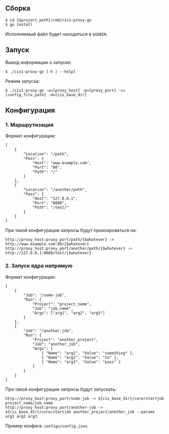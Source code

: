 ## Сборка

```
$ cd {$project_path}/cmd/cis1-proxy-go
$ go install
```

Исполняемый файл будет находиться в ```$GOBIN```.

## Запуск

Вывод информации о запуске:

```
$ ./cis1-proxy-go [-h | --help]
```

Режим запуска:

```
$ ./cis1-proxy-go -a=[proxy_host] -p=[proxy_port] -c=[config_file_path] -d=[cis_base_dir]
```

## Конфигурация

### 1. Маршрутизация

Формат конфигурации:

```
[
	{
		"Location": "/path",
		"Pass": {
			"Host": "www.example.com",
			"Port": "80",
			"Path": "/"
		}
	},
	{
		"Location": "/another/path",
		"Pass": {
			"Host": "127.0.0.1",
			"Port": "8080",
			"Path": "/test/"
		}
	}
]
```

При такой конфигурации запросы будут проксироваться на:

```
http://proxy_host:proxy_port/path/{$whatever} -> http://www.example.com:80/{$whatever}
http://proxy_host:proxy_port/another/path/{$whatever} -> http://127.0.0.1:8080/test/{$whatever}
```

### 2. Запуск ядра напрямую

Формат конфигурации:

```
[
	{
		"Job": "/some-job",
		"Run": {
			"Project": "project_name",
			"Job": "job_name",
			"Args": ["arg1", "arg2", "arg3"]
		}
	},
	{
		"Job": "/another-job",
		"Run": {
			"Project": "another_project",
			"Job": "another_job",
			"Args": [
				{ "Name": "arg1", "Value": "something" },
				{ "Name": "arg2", "Value": "to" },
				{ "Name": "arg3", "Value": "pass" }
			]
		}
	}
]
```

При такой конфигурации запросы будут запускать:

```
http://proxy_host:proxy_port/some-job -> ${cis_base_dir}/core/startjob project_name/job_name
http://proxy_host:proxy_port/another-job -> ${cis_base_dir}/core/startjob another_project/another_job --params arg1 arg2 arg3
```

Пример конфига: ```configs/config.json```.

